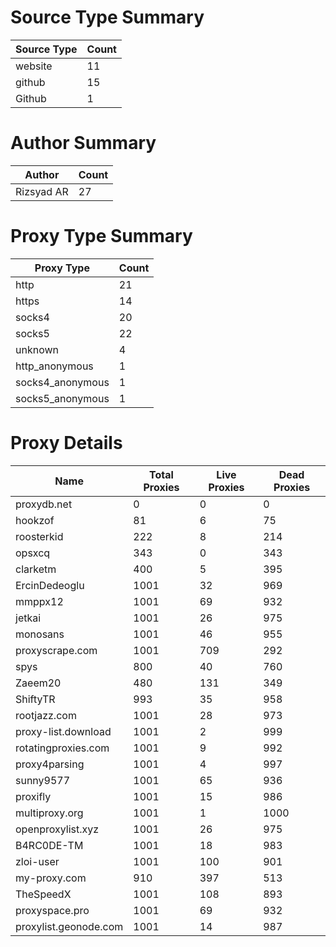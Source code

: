 # Source Type Summary

| Source Type | Count |
|-------------|-------|
| website | 11 |
| github | 15 |
| Github | 1 |


# Author Summary

| Author | Count |
|--------|-------|
| Rizsyad AR | 27 |


# Proxy Type Summary

| Proxy Type | Count |
|------------|-------|
| http | 21 |
| https | 14 |
| socks4 | 20 |
| socks5 | 22 |
| unknown | 4 |
| http_anonymous | 1 |
| socks4_anonymous | 1 |
| socks5_anonymous | 1 |


# Proxy Details

| Name | Total Proxies | Live Proxies | Dead Proxies |
|------|---------------|--------------|---------------|
| proxydb.net | 0 | 0 | 0 |
| hookzof | 81 | 6 | 75 |
| roosterkid | 222 | 8 | 214 |
| opsxcq | 343 | 0 | 343 |
| clarketm | 400 | 5 | 395 |
| ErcinDedeoglu | 1001 | 32 | 969 |
| mmppx12 | 1001 | 69 | 932 |
| jetkai | 1001 | 26 | 975 |
| monosans | 1001 | 46 | 955 |
| proxyscrape.com | 1001 | 709 | 292 |
| spys | 800 | 40 | 760 |
| Zaeem20 | 480 | 131 | 349 |
| ShiftyTR | 993 | 35 | 958 |
| rootjazz.com | 1001 | 28 | 973 |
| proxy-list.download | 1001 | 2 | 999 |
| rotatingproxies.com | 1001 | 9 | 992 |
| proxy4parsing | 1001 | 4 | 997 |
| sunny9577 | 1001 | 65 | 936 |
| proxifly | 1001 | 15 | 986 |
| multiproxy.org | 1001 | 1 | 1000 |
| openproxylist.xyz | 1001 | 26 | 975 |
| B4RC0DE-TM | 1001 | 18 | 983 |
| zloi-user | 1001 | 100 | 901 |
| my-proxy.com | 910 | 397 | 513 |
| TheSpeedX | 1001 | 108 | 893 |
| proxyspace.pro | 1001 | 69 | 932 |
| proxylist.geonode.com | 1001 | 14 | 987 |
